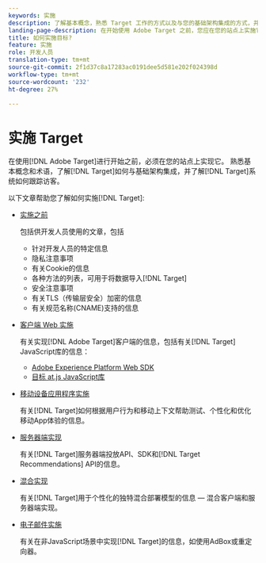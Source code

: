 ```yaml
---
keywords: 实施
description: 了解基本概念，熟悉 Target 工作的方式以及与您的基础架构集成的方式，并了解如何跟踪访问者。
landing-page-description: 在开始使用 Adobe Target 之前，您应在您的站点上实施它，了解一些基本概念和术语，并熟悉 Target 的工作方式。
title: 如何实施目标?
feature: 实施
role: 开发人员
translation-type: tm+mt
source-git-commit: 2f1d37c8a17283ac0191dee5d581e202f024398d
workflow-type: tm+mt
source-wordcount: '232'
ht-degree: 27%

---
```



# 实施 Target

在使用[!DNL Adobe Target]进行开始之前，必须在您的站点上实现它。 熟悉基本概念和术语，了解[!DNL Target]如何与基础架构集成，并了解[!DNL Target]系统如何跟踪访客。

以下文章帮助您了解如何实施[!DNL Target]:

* [实施之前](c-considerations-before-you-implement-target/considerations-before-you-implement-target.md)

   包括供开发人员使用的文章，包括

   * 针对开发人员的特定信息
   * 隐私注意事项
   * 有关Cookie的信息
   * 各种方法的列表，可用于将数据导入[!DNL Target]
   * 安全注意事项
   * 有关TLS（传输层安全）加密的信息
   * 有关规范名称(CNAME)支持的信息

* [客户端 Web 实施](/help/c-implementing-target/c-implementing-target-for-client-side-web/implement-target-for-client-side-web.md)

   有关实现[!DNL Adobe Target]客户端的信息，包括有关[!DNL Target] JavaScript库的信息：

   * [Adobe Experience Platform Web SDK](/help/c-implementing-target/c-implementing-target-for-client-side-web/aep-web-sdk.md)
   * [目标 at.js JavaScript库](/help/c-implementing-target/c-implementing-target-for-client-side-web/c-how-atjs-works/how-atjs-works.md)

* [移动设备应用程序实施](/help/c-target-mobile-app/target-mobile-app.md)

   有关[!DNL Target]如何根据用户行为和移动上下文帮助测试、个性化和优化移动App体验的信息。

* [服务器端实现](/help/c-implementing-target/c-api-and-sdk-overview/api-and-sdk-overview.md)

   有关[!DNL Target]服务器端投放API、SDK和[!DNL Target Recommendations] API的信息。

* [混合实现](/help/c-implementing-target/hybrid-implementation.md)

   有关[!DNL Target]用于个性化的独特混合部署模型的信息 — 混合客户端和服务器端实现。

* [电子邮件实施](c-non-javascript-based-implementation/non-javascript-based-implementation.md)

   有关在非JavaScript场景中实现[!DNL Target]的信息，如使用AdBox或重定向器。
